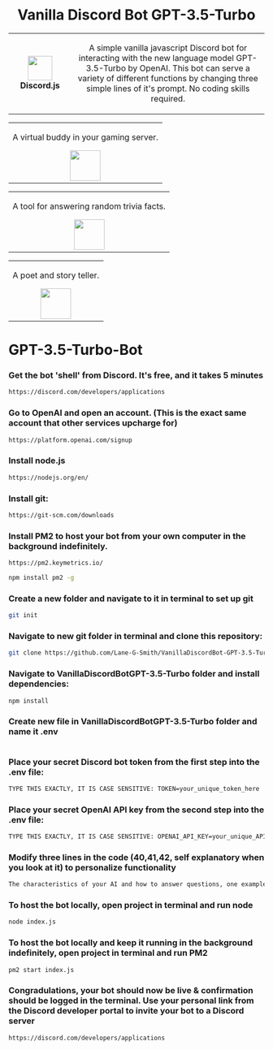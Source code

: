 <h1 align="center">Vanilla Discord Bot GPT-3.5-Turbo</h1>
<table align="center">
  <tr>
    <td align="center" height="108" width="108">
        <img     src="https://camo.githubusercontent.com/2993f7180d5cc3231060f66cfa1f0f65a1d09c0efd68d08d0190902ba9200d81/68747470733a2f2f7777772e7376677265706f2e636f6d2f73686f772f3335333635352f646973636f72642d69636f6e2e737667"
        width="48"
        height="48"
        />
        <br /><strong>Discord.js</strong>
    </td>
    <td align="center" height="108">
      <p align="center">A simple vanilla javascript Discord bot for interacting with the new language model GPT-3.5-Turbo by OpenAI. This bot can serve a variety of different functions by changing three simple lines of it's prompt. No coding skills required.
      </p>
     </td>
   </tr>
 </table>
<table align="center">
  <tr>
    <td align="center">
    <p align="center">A virtual buddy in your gaming server.
      </p>
        <img src="https://photos.smugmug.com/photos/i-xqsr4H4/0/97083eec/X2/i-xqsr4H4-X2.png"
        height="60"
        />
      </td>
   </tr>
 </table>
 <table align="center">
  <tr>
    <td align="center">
    <p align="center">A tool for answering random trivia facts.
      </p>
        <img src="https://photos.smugmug.com/photos/i-xqsr4H4/0/97083eec/X2/i-xqsr4H4-X2.png"
        height="60"
        />
      </td>
   </tr>
 </table>
 <table align="center">
  <tr>
    <td align="center">
    <p align="center">A poet and story teller.
      </p>
        <img src="https://photos.smugmug.com/photos/i-xqsr4H4/0/97083eec/X2/i-xqsr4H4-X2.png"
        height="60"
        />
      </td>
   </tr>
 </table>

# GPT-3.5-Turbo-Bot

### Get the bot 'shell' from Discord. It's free, and it takes 5 minutes
```sh
https://discord.com/developers/applications
```
### Go to OpenAI and open an account. (This is the exact same account that other services upcharge for)
```sh
https://platform.openai.com/signup
```
### Install node.js
```sh
https://nodejs.org/en/
```
### Install git:
```sh
https://git-scm.com/downloads
```
### Install PM2 to host your bot from your own computer in the background indefinitely. 
```sh
https://pm2.keymetrics.io/
```
```sh
npm install pm2 -g
```
### Create a new folder and navigate to it in terminal to set up git
```sh
git init
```
### Navigate to new git folder in terminal and clone this repository: 
```sh
git clone https://github.com/Lane-G-Smith/VanillaDiscordBot-GPT-3.5-Turbo.git
```
### Navigate to VanillaDiscordBotGPT-3.5-Turbo folder and install dependencies:
```sh
npm install
```
### Create new file in VanillaDiscordBotGPT-3.5-Turbo folder and name it .env
```sh
```
### Place your secret Discord bot token from the first step into the .env file:
```sh
TYPE THIS EXACTLY, IT IS CASE SENSITIVE: TOKEN=your_unique_token_here
```
### Place your secret OpenAI API key from the second step into the .env file:
```sh
TYPE THIS EXACTLY, IT IS CASE SENSITIVE: OPENAI_API_KEY=your_unique_API_key_here
```
### Modify three lines in the code (40,41,42, self explanatory when you look at it) to personalize functionality
```sh
The characteristics of your AI and how to answer questions, one example question, one example answer.
```
### To host the bot locally, open project in terminal and run node
```sh
node index.js
```
### To host the bot locally and keep it running in the background indefinitely, open project in terminal and run PM2
```sh
pm2 start index.js
```
### Congradulations, your bot should now be live & confirmation should be logged in the terminal. Use your personal link from the Discord developer portal to invite your bot to a Discord server
```sh
https://discord.com/developers/applications
```
